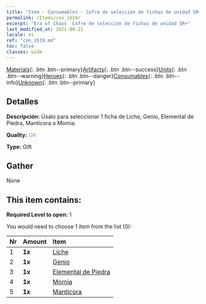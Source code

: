 ```yaml
---
title: "Item - Consumables - Cofre de selección de fichas de unidad SR+"
permalink: /Items/con_1619/
excerpt: "Era of Chaos  Cofre de selección de fichas de unidad SR+"
last_modified_at: 2021-04-21
locale: es
ref: "con_1619.md"
toc: false
classes: wide
---
```

 [Materials](/es/Items/){: .btn .btn--primary}[Artifacts](/es/Items/Artifacts/){: .btn .btn--success}[Units](/es/Items/Units/){: .btn .btn--warning}[Heroes](/es/Items/Heroes/){: .btn .btn--danger}[Consumables](/es/Items/Consumables/){: .btn .btn--info}[Unknown](/es/Items/Unknown/){: .btn .btn--primary}

## Detalles
 **Descripción:** Úsalo para seleccionar 1 ficha de Liche, Genio, Elemental de Piedra, Mantícora o Momia.

 **Quality:** <span style="color: #DA70D6">OK</span>

 **Type:** Gift

## Gather

  None

## This item contains:

 **Required Level to open:** 1

 You would need to choose 1 item from the list (0):

  | Nr | Amount |     Item    |
  |:---|:-------|:------------|
  | 1 |  **1x** | [Liche](/es/Items/unt_212/) |  | 
  | 2 |  **1x** | [Genio](/es/Items/unt_239/) |  | 
  | 3 |  **1x** | [Elemental de Piedra](/es/Items/unt_266/) |  | 
  | 4 |  **1x** | [Momia](/es/Items/unt_215/) |  | 
  | 5 |  **1x** | [Mantícora](/es/Items/unt_249/) |  | 
